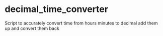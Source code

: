 # decimal_time_converter
Script to accurately convert time from hours minutes to decimal add them up and convert them back 
